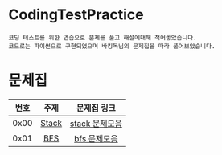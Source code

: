 # CodingTestPractice
```
코딩 테스트를 위한 연습으로 문제를 풀고 해설에대해 적어놓았습니다.
코드로는 파이썬으로 구현되었으며 바킹독님의 문제집을 따라 풀어보았습니다.
```

# 문제집
| 번호 | 주제 | 문제집 링크 |
| :--: | :--: | :--: |
| 0x00 | [Stack](./0x00) | [stack 문제모음](https://www.acmicpc.net/workbook/view/7312) |
| 0x01 | [BFS](./0x01) | [bfs 문제모음](https://www.acmicpc.net/workbook/view/7313) |

